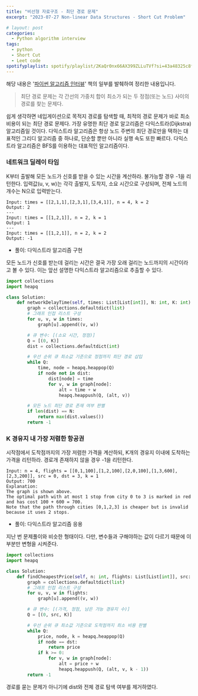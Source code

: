 ```yaml
---
title: "비선형 자료구조 - 최단 경로 문제"
excerpt: "2023-07-27 Non-linear Data Structures - Short Cut Problem"

# layout: post
categories:
  - Python algorithm interview
tags:
  - python
  - Short Cut
  - Leet code
spotifyplaylist: spotify/playlist/2KaQr0nx66AX399ZLLuTVf?si=43a48325c8fc4b16
---
```

해당 내용은 '[파이썬 알고리즘 인터뷰](https://product.kyobobook.co.kr/detail/S000001932748)' 책의 일부를 발췌하여 정리한 내용입니다.

> 최단 경로 문제는 각 간선의 가중치 합이 최소가 되는 두 정점(또는 노드) 사이의 경로를 찾는 문제다.
> 

쉽게 생각하면 네입게이션으로 목적지 경로를 탐색할 때, 최적의 경로 문제가 바로 최소 비용이 되는 최단 경로 문제다. 가장 유명한 최단 경로 알고리즘은 다익스트라(Dijkstra) 알고리즘일 것이다. 다익스트라 알고리즘은 항상 노드 주변의 최단 경로만을 택하는 대표적인 그리디 알고리즘 중 하나로, 단순할 뿐만 아니라 실행 속도 또한 빠르다. 다익스트라 알고리즘은 BFS를 이용하는 대표적인 알고리즘이다.

### 네트워크 딜레이 타임

K부터 출발해 모든 노드가 신호를 받을 수 있는 시간을 계산하라. 불가능할 경우 -1을 리턴한다. 입력값(u, v, w)는 각각 출발지, 도착지, 소요 시간으로 구성되며, 전체 노드의 개수는 N으로 입력받는다.

```
Input: times = [[2,1,1],[2,3,1],[3,4,1]], n = 4, k = 2
Output: 2
---
Input: times = [[1,2,1]], n = 2, k = 1
Output: 1
---
Input: times = [[1,2,1]], n = 2, k = 2
Output: -1
```

- 풀이: 다익스트라 알고리즘 구현

모든 노드가 신호를 받는데 걸리는 시간은 결국 가장 오래 걸리는 노드까지의 시간이라고 볼 수 있다. 이는 앞선 설명한 다익스트라 알고리즘으로 추출할 수 있다.

```python
import collections
import heapq

class Solution:
    def networkDelayTime(self, times: List[List[int]], N: int, K: int) -> int:
        graph = collections.defaultdict(list)
        # 그래프 인접 리스트 구성
        for u, v, w in times:
            graph[u].append((v, w))

        # 큐 변수: [(소요 시간, 정점)]
        Q = [(0, K)]
        dist = collections.defaultdict(int)

        # 우선 순위 큐 최소값 기준으로 정점까지 최단 경로 삽입
        while Q:
            time, node = heapq.heappop(Q)
            if node not in dist:
                dist[node] = time
                for v, w in graph[node]:
                    alt = time + w
                    heapq.heappush(Q, (alt, v))

        # 모든 노드 최단 경로 존재 여부 판별
        if len(dist) == N:
            return max(dist.values())
        return -1
```

### K 경유지 내 가장 저렴한 항공권

시작점에서 도착점까지의 가장 저렴한 가격을 계산하되, K개의 경유지 이내에 도착하는 가격을 리턴하라. 경로개 존재하지 않을 경우 -1을 리턴한다.

```
Input: n = 4, flights = [[0,1,100],[1,2,100],[2,0,100],[1,3,600],[2,3,200]], src = 0, dst = 3, k = 1
Output: 700
Explanation:
The graph is shown above.
The optimal path with at most 1 stop from city 0 to 3 is marked in red and has cost 100 + 600 = 700.
Note that the path through cities [0,1,2,3] is cheaper but is invalid because it uses 2 stops.
```

- 풀이: 다익스트라 알고리즘 응용

지난 번 문제풀이와 비슷한 형태이다. 다만, 변수들과 구해야하는 값이 다르기 때문에 이 부분만 변형을 시켜준다.

```python
import collections
import heapq

class Solution:
    def findCheapestPrice(self, n: int, flights: List[List[int]], src: int, dst: int, K: int) -> int:
        graph = collections.defaultdict(list)
        # 그래프 인접 리스트 구성
        for u, v, w in flights:
            graph[u].append((v, w))

        # 큐 변수: [(가격, 정점, 남은 가능 경유지 수)]
        Q = [(0, src, K)]

        # 우선 순위 큐 최소값 기준으로 도착점까지 최소 비용 판별
        while Q:
            price, node, k = heapq.heappop(Q)
            if node == dst:
                return price
            if k >= 0:
                for v, w in graph[node]:
                    alt = price + w
                    heapq.heappush(Q, (alt, v, k - 1))
        return -1
```

경로를 묻는 문제가 아니기에 dist와 전체 경로 탐색 여부를 제거하였다.
